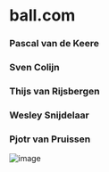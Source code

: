 # ball.com
### Pascal van de Keere
### Sven Colijn
### Thijs van Rijsbergen
### Wesley Snijdelaar
### Pjotr van Pruissen

![image](https://github.com/Hydra-NL/ball.com/assets/70515081/9e75e391-71cd-4799-bed2-6eb698bc7c83)
